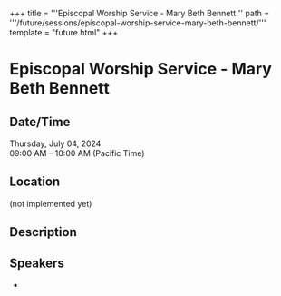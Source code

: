 +++
title = '''Episcopal Worship Service - Mary Beth Bennett'''
path = '''/future/sessions/episcopal-worship-service-mary-beth-bennett/'''
template = "future.html"
+++

<h1>Episcopal Worship Service - Mary Beth Bennett</h1>
<h2>Date/Time</h2>
<p>Thursday, July 04, 2024<br>
09:00 AM – 10:00 AM (Pacific Time)</p>
<h2>Location</h2>
(not implemented yet)
<h2>Description</h2>

<h2>Speakers</h2>
<ul><li><bound method Speaker.link of Speaker(data=SpeakerData(presenter_at=['C6633C75-1468-44EE-834C-FC70A8A83C80'], speaker_biography='', speaker_display_name='Mary Beth Bennett', speaker_first_name='Mary Beth', speaker_last_name='Bennett', speaker_stub='55DF11D2-79E4-4394-BACB-4C42CD238A08', speaker_title='', updated_date=datetime.date(2023, 9, 4)), updated=False, deleted=False)></li>

